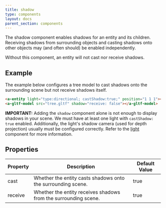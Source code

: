 ```yaml
---
title: shadow
type: components
layout: docs
parent_section: components
---
```


The shadow component enables shadows for an entity and its children. Receiving
shadows from surrounding objects and casting shadows onto other objects may
(and often should) be enabled independently.

Without this component, an entity will not cast nor receive shadows.

## Example

The example below configures a tree model to cast shadows onto the surrounding
scene but not receive shadows itself.

```html
<a-entity light="type:directional; castShadow:true;" position="1 1 1"></a-entity>
<a-gltf-model src="tree.gltf" shadow="receive: false"></a-gltf-model>
```

[light]: ./light.md#configuring-shadows

**IMPORTANT:** Adding the `shadow` component alone is not enough to display
shadows in your scene. We must have at least one light with `castShadow:
true` enabled.  Additionally, the light's shadow camera (used for depth
projection) usually must be configured correctly. Refer to the [light][light]
component for more information.

## Properties

| Property | Description                                                     | Default Value |
|----------|-----------------------------------------------------------------|---------------|
| cast     | Whether the entity casts shadows onto the surrounding scene.    | true          |
| receive  | Whether the entity receives shadows from the surrounding scene. | true          |
